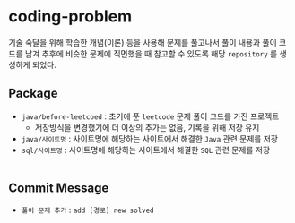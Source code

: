 # coding-problem
기술 숙달을 위해 학습한 개념(이론) 등을 사용해 문제를 풀고나서 풀이 내용과 풀이 코드를 남겨 추후에 비슷한 문제에 직면했을 때 참고할 수 있도록 해당 `repository` 를 생성하게 되었다.
<br/>

## Package
- `java/before-leetcoed` : 초기에 푼 `leetcode` 문제 풀이 코드를 가진 프로젝트
	- 저장방식을 변경했기에 더 이상의 추가는 없음, 기록을 위해 저장 유지
- `java/사이트명` : 사이트명에 해당하는 사이트에서 해결한 `Java` 관련 문제를 저장
- `sql/사이트명` : 사이트명에 해당하는 사이트에서 해결한 `SQL` 관련 문제를 저장
<br/><br/>

## Commit Message
- `풀이 문제 추가` : `add [경로] new solved`